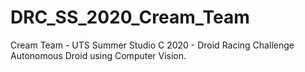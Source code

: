 # DRC_SS_2020_Cream_Team
Cream Team - UTS Summer Studio C 2020 - Droid Racing Challenge Autonomous Droid using Computer Vision.
